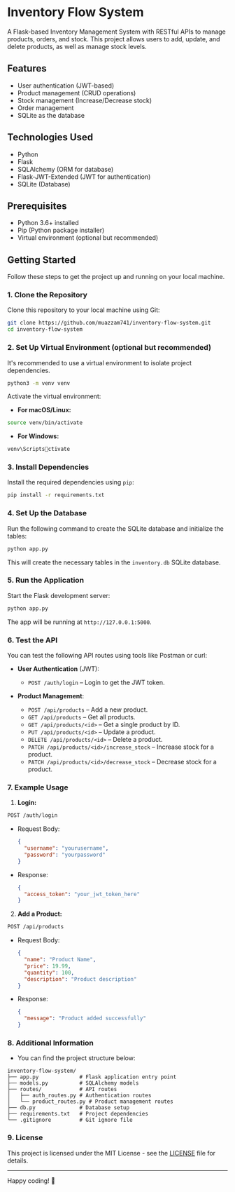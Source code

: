 
# Inventory Flow System

A Flask-based Inventory Management System with RESTful APIs to manage products, orders, and stock. This project allows users to add, update, and delete products, as well as manage stock levels.

## Features
- User authentication (JWT-based)
- Product management (CRUD operations)
- Stock management (Increase/Decrease stock)
- Order management
- SQLite as the database

## Technologies Used
- Python
- Flask
- SQLAlchemy (ORM for database)
- Flask-JWT-Extended (JWT for authentication)
- SQLite (Database)

## Prerequisites
- Python 3.6+ installed
- Pip (Python package installer)
- Virtual environment (optional but recommended)

## Getting Started

Follow these steps to get the project up and running on your local machine.

### 1. Clone the Repository

Clone this repository to your local machine using Git:

```bash
git clone https://github.com/muazzam741/inventory-flow-system.git
cd inventory-flow-system
```

### 2. Set Up Virtual Environment (optional but recommended)

It's recommended to use a virtual environment to isolate project dependencies.

```bash
python3 -m venv venv
```

Activate the virtual environment:

- **For macOS/Linux:**

```bash
source venv/bin/activate
```

- **For Windows:**

```bash
venv\Scriptsctivate
```

### 3. Install Dependencies

Install the required dependencies using `pip`:

```bash
pip install -r requirements.txt
```

### 4. Set Up the Database

Run the following command to create the SQLite database and initialize the tables:

```bash
python app.py
```

This will create the necessary tables in the `inventory.db` SQLite database.

### 5. Run the Application

Start the Flask development server:

```bash
python app.py
```

The app will be running at `http://127.0.0.1:5000`.

### 6. Test the API

You can test the following API routes using tools like Postman or curl:

- **User Authentication** (JWT):
  - `POST /auth/login` – Login to get the JWT token.

- **Product Management**:
  - `POST /api/products` – Add a new product.
  - `GET /api/products` – Get all products.
  - `GET /api/products/<id>` – Get a single product by ID.
  - `PUT /api/products/<id>` – Update a product.
  - `DELETE /api/products/<id>` – Delete a product.
  - `PATCH /api/products/<id>/increase_stock` – Increase stock for a product.
  - `PATCH /api/products/<id>/decrease_stock` – Decrease stock for a product.

### 7. Example Usage

1. **Login:**

```bash
POST /auth/login
```
- Request Body:
  ```json
  {
    "username": "yourusername",
    "password": "yourpassword"
  }
  ```

- Response:
  ```json
  {
    "access_token": "your_jwt_token_here"
  }
  ```

2. **Add a Product:**

```bash
POST /api/products
```
- Request Body:
  ```json
  {
    "name": "Product Name",
    "price": 19.99,
    "quantity": 100,
    "description": "Product description"
  }
  ```

- Response:
  ```json
  {
    "message": "Product added successfully"
  }
  ```

### 8. Additional Information

- You can find the project structure below:

```
inventory-flow-system/
├── app.py             # Flask application entry point
├── models.py          # SQLAlchemy models
├── routes/            # API routes
│   ├── auth_routes.py # Authentication routes
│   └── product_routes.py # Product management routes
├── db.py              # Database setup
├── requirements.txt   # Project dependencies
└── .gitignore         # Git ignore file
```

### 9. License

This project is licensed under the MIT License - see the [LICENSE](LICENSE) file for details.

---

Happy coding! 🎉
